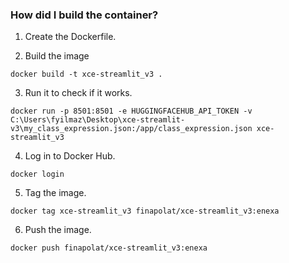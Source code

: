 ### How did I build the container?

1. Create the Dockerfile.

2. Build the image

``` docker build -t xce-streamlit_v3 .  ```

3. Run it to check if it works.

``` docker run -p 8501:8501 -e HUGGINGFACEHUB_API_TOKEN -v C:\Users\fyilmaz\Desktop\xce-streamlit-v3\my_class_expression.json:/app/class_expression.json xce-streamlit_v3 ```

4. Log in to Docker Hub.

``` docker login ```

5. Tag the image.

``` docker tag xce-streamlit_v3 finapolat/xce-streamlit_v3:enexa ```

6. Push the image. 

``` docker push finapolat/xce-streamlit_v3:enexa ```
